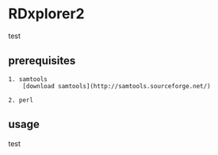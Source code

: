 # RDxplorer2

test

prerequisites
-------------

    1. samtools  
        [download samtools](http://samtools.sourceforge.net/)
    
    2. perl
    
usage
-----
test

